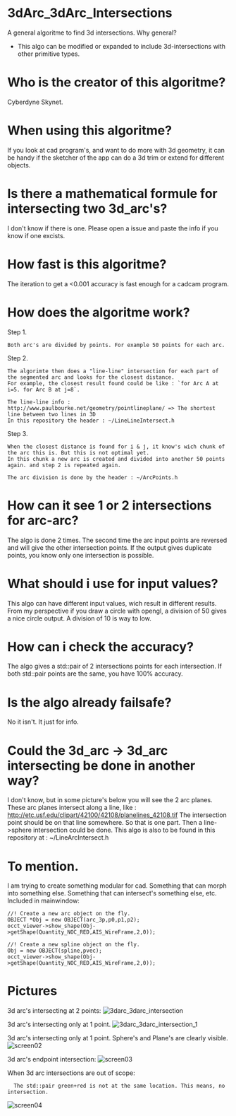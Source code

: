 # 3dArc_3dArc_Intersections
A general algoritme to find 3d intersections.
Why general?
 
 - This algo can be modified or expanded to include 3d-intersections with other primitive types.
 
# Who is the creator of this algoritme?
Cyberdyne Skynet.

# When using this algoritme?
If you look at cad program's, and want to do more with 3d geometry, it can be handy if the sketcher
of the app can do a 3d trim or extend for different objects.

# Is there a mathematical formule for intersecting two 3d_arc's?
I don't know if there is one. Please open a issue and paste the info if you know if one excists.

# How fast is this algoritme?
The iteration to get a <0.001 accuracy is fast enough for a cadcam program.

# How does the algoritme work?
Step 1.

    Both arc's are divided by points. For example 50 points for each arc. 
Step 2.
    
    The algorimte then does a "line-line" intersection for each part of the segmented arc and looks for the closest distance.
    For example, the closest result found could be like : `for Arc A at i=5. for Arc B at j=8`. 
    
    The line-line info : http://www.paulbourke.net/geometry/pointlineplane/ => The shortest line between two lines in 3D
    In this repository the header : ~/LineLineIntersect.h

Step 3.

    When the closest distance is found for i & j, it know's wich chunk of the arc this is. But this is not optimal yet.
    In this chunk a new arc is created and divided into another 50 points again. and step 2 is repeated again.
    
    The arc division is done by the header : ~/ArcPoints.h 

# How can it see 1 or 2 intersections for arc-arc?
The algo is done 2 times. The second time the arc input points are reversed and will give the other intersection points.
If the output gives duplicate points, you know only one intersection is possible.

# What should i use for input values?
This algo can have different input values, wich result in different results.
From my perspective if you draw a circle with opengl, a division of 50 gives a nice circle output. A division of 10 is way to low.

# How can i check the accuracy?
The algo gives a std::pair of 2 intersections points for each intersection. 
If both std::pair points are the same, you have 100% accuracy.

# Is the algo already failsafe?
No it isn't. It just for info.

# Could the 3d_arc -> 3d_arc intersecting be done in another way?
I don't know, but in some picture's below you will see the 2 arc planes. 
These arc planes intersect along a line, like : http://etc.usf.edu/clipart/42100/42108/planelines_42108.tif
The intersection point should be on that line somewhere. So that is one part. 
Then a line->sphere intersection could be done. This algo is also to be found in this repository at : ~/LineArcIntersect.h

# To mention.
I am trying to create something modular for cad. Something that can morph into something else. Something that can intersect's something else, etc.
Included in mainwindow:

    //! Create a new arc object on the fly.
    OBJECT *Obj = new OBJECT(arc_3p,p0,p1,p2);
    occt_viewer->show_shape(Obj->getShape(Quantity_NOC_RED,AIS_WireFrame,2,0));
    
    //! Create a new spline object on the fly.
    Obj = new OBJECT(spline,pvec);
    occt_viewer->show_shape(Obj->getShape(Quantity_NOC_RED,AIS_WireFrame,2,0));

# Pictures
3d arc's intersecting at 2 points:
![3darc_3darc_intersection](https://user-images.githubusercontent.com/44880102/163068922-fc20fa84-8651-41c1-b919-2a21f9a91e09.jpg)

3d arc's intersecting only at 1 point. 
![3darc_3darc_intersection_1](https://user-images.githubusercontent.com/44880102/163068929-1c3f261b-4bde-4553-9129-c50c02f96427.jpg)

3d arc's intersecting only at 1 point. Sphere's and Plane's are clearly visible.
![screen02](https://user-images.githubusercontent.com/44880102/163072009-25321f5e-78bd-4066-8f9c-caeb48a0f2ea.jpg)

3d arc's endpoint intersection:
![screen03](https://user-images.githubusercontent.com/44880102/163073467-b68c9e99-20cd-4567-b81a-a8f70d3ea371.jpg)

When 3d arc intersections are out of scope:

      The std::pair green+red is not at the same location. This means, no intersection.
![screen04](https://user-images.githubusercontent.com/44880102/163073598-db8c6a70-c398-4cbd-b30b-eb81e3c7c12a.jpg)



